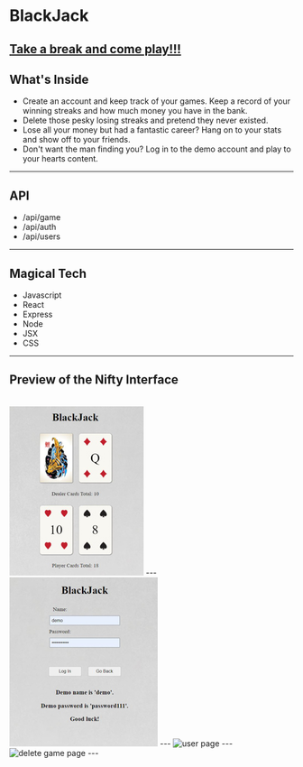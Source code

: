 # BlackJack

[Take a break and come play!!!](https://blackjack.jackie-abert.vercel.app/)
---
## What's Inside
- Create an account and keep track of your games. Keep a record of your winning
  streaks and how much money you have in the bank.
- Delete those pesky losing streaks and pretend they never existed.
- Lose all your money but had a fantastic career? Hang on to your stats and show off to your friends.
- Don't want the man finding you? Log in to the demo account and play to your hearts content.
---
## API
- /api/game
- /api/auth
- /api/users
---

## Magical Tech
- Javascript
- React
- Express
- Node
- JSX
- CSS
---
## Preview of the Nifty Interface 
<br/>
<img alt="blackjack game page" src=https://github.com/Jackie-Abert/jax-blackjack/blob/master/blackjack/readmeimages/blackjack.jpg/>
---
<img alt="login page" src=https://github.com/Jackie-Abert/jax-blackjack/blob/master/blackjack/readmeimages/login.jpg/>
---
<img alt="user page" src=https://github.com/Jackie-Abert/jax-blackjack/blob/master/blackjack/readmeimages/user.jpg/>
---
<img alt="delete game page" src=https://github.com/Jackie-Abert/jax-blackjack/blob/master/blackjack/readmeimages/delete.jpg/>
---

